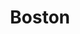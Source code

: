 ---
title: "Boston"
published: 2024-03-02
photos: [
    {
        description: "Some coffees on a nice day in the North End",
        src: "coffees.jpeg",
        width: 400,
        height: 400,
        alt: "Two coffees on a table",
    },
    {
        description: "Night game at Fenway Park",
        src: "fenway.jpeg",
        width: 400,
        height: 400,
        alt: "Fenway park as seen from right field",
    },
    {
        description: "2nd, 3rd, and 4th place runners in the Boston Marathon, right after crossing Heartbreak Hill",
        src: "marathon-1.jpeg",
        width: 400,
        height: 400,
        alt: "Boston Marathon runners",
    },
    {
        description: "More Boston Marathon runners",
        src: "marathon-2.jpeg",
        width: 400,
        height: 400,
        alt: "Boston Marathon runners",
    },
    {
        description: "Chestnut Hill Reservoir on a cloudy day",
        src: "reservoir-1.jpeg",
        width: 400,
        height: 400,
        alt: "Chestnut Hill Reservoir on a cloudy day",
    },
    {
        description: "Chestnut Hill Reservoir on a rainy night",
        src: "reservoir-2.jpeg",
        width: 400,
        height: 400,
        alt: "Chestnut Hill Reservoir on a rainy night",
    },
    {
        description: "A snowy day in Brighton",
        src: "snowy.jpeg",
        width: 400,
        height: 400,
        alt: "Snowy street view",
    }
]
---